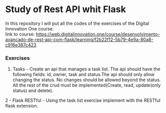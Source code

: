 # Study of Rest API whit Flask

In this repository I will put all the codes of the exercises of the Digital Innovation One course.</br>
link to course: https://web.digitalinnovation.one/course/desenvolvimento-avancado-de-rest-api-com-flask/learning/f2b22f12-5b79-4e9a-80a8-c916e387c423

<h3>Exercises</h3>

1. Tasks - Create an api that manages a task list. The api should have the following fields: id, owner, task and status.The api should only allow changing the status. No changes should be allowed beyond the status. All the rest of the crud must be implemented(Create, read, update(only status) and delete).

2 - Flask RESTful - Using the task list exercise implement with the RESTful flask extension.
